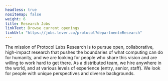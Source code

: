 ```yaml
---
headless: true
nositemap: false
weight: 6
title: Research Jobs
linkText: Browse current openings
linkUrl: "https://jobs.lever.co/protocol?department=Research"
---
```

The mission of Protocol Labs Research is to pursue open, collaborative, high-impact research that pushes the boundaries of what computing can do for humanity, and we are looking for people who share this vision and are willing to work hard to get there. As a distributed team, we hire anywhere in the world, and at various levels of experience (entry, senior, staff). We look for people with unique perspectives and diverse backgrounds.

